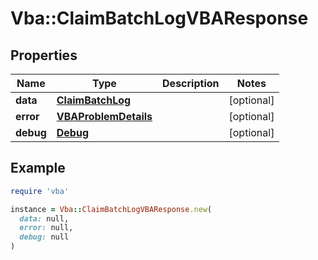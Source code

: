 # Vba::ClaimBatchLogVBAResponse

## Properties

| Name | Type | Description | Notes |
| ---- | ---- | ----------- | ----- |
| **data** | [**ClaimBatchLog**](ClaimBatchLog.md) |  | [optional] |
| **error** | [**VBAProblemDetails**](VBAProblemDetails.md) |  | [optional] |
| **debug** | [**Debug**](Debug.md) |  | [optional] |

## Example

```ruby
require 'vba'

instance = Vba::ClaimBatchLogVBAResponse.new(
  data: null,
  error: null,
  debug: null
)
```

